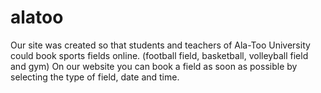 # alatoo

Our site was created so that students and teachers of Ala-Too University could book sports fields online.
(football field, basketball, volleyball field and gym)
On our website you can book a field as soon as possible by selecting the type of field, date and time.

